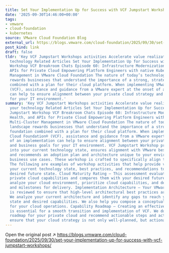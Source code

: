 ```yaml
---
title: Set Your Implementation Up for Success with VCF Jumpstart Workshop
date: '2025-09-30T14:46:00+00:00'
tags:
- vmware
- cloud-foundation
- kubernetes
source: VMware Cloud Foundation Blog
external_url: https://blogs.vmware.com/cloud-foundation/2025/09/30/set-your-implementation-up-for-success-with-vcf-jumpstart-workshops/
post_kind: link
draft: false
tldr: 'Key VCF Jumpstart Workshops activities Accelerate value realization from your
  technology Related Articles Set Your Implementation Up for Success with VCF Jumpstart
  Workshop VCF Breakroom Chats Episode 60: Infrastructure Modernization, Health, and
  APIs for Private Cloud Empowering Platform Engineers with native Kubernetes Multi-Cluster
  Management in VMware Cloud Foundation The nature of today’s technology landscape
  rewards businesses that understand the importance of a strong, strategic foundation
  combined with a plan for their cloud platform. When implementing VMware Cloud Foundation®
  (VCF), assistance and guidance from a VMware expert at the onset of an implementation
  can help to ensure alignment between your private cloud strategy and business goals
  for your IT environment.'
summary: 'Key VCF Jumpstart Workshops activities Accelerate value realization from
  your technology Related Articles Set Your Implementation Up for Success with VCF
  Jumpstart Workshop VCF Breakroom Chats Episode 60: Infrastructure Modernization,
  Health, and APIs for Private Cloud Empowering Platform Engineers with native Kubernetes
  Multi-Cluster Management in VMware Cloud Foundation The nature of today’s technology
  landscape rewards businesses that understand the importance of a strong, strategic
  foundation combined with a plan for their cloud platform. When implementing VMware
  Cloud Foundation® (VCF), assistance and guidance from a VMware expert at the onset
  of an implementation can help to ensure alignment between your private cloud strategy
  and business goals for your IT environment. VCF Jumpstart Workshop provides visibility
  into your current technology state, ensures alignment with VMware best practices,
  and recommends an adoption plan and architecture unique to your environment and
  business use cases. These workshop is crafted to specifically align to your needs.
  The following are examples of workshop activities that help provide visibility into
  your current technology state, best practices, and recommendations to achieve the
  desired future state. Cloud Maturity Rating – This assessment evaluates your current
  private cloud capabilities and compares them with your desired future state. We
  analyze your cloud environment, prioritize cloud capabilities, and define phases
  and milestones for delivery. Implementation Architecture – Your VMware technology
  is reviewed to ensure that high-level architectural best practices are in place.
  We analyze your current architecture and identify any gaps to reach your future
  state and desired capabilities. We also help you compose a conceptual architecture
  for your cloud operations. Capability Roadmap – Creating an effective adoption plan
  is essential for a smooth transition and implementation of VCF. We document a comprehensive
  roadmap for your private cloud and recommend actionable steps and activities to
  ensure that your cloud strategy is not only well-planned, but actionable and sustainable.'
---
```

Open the original post ↗ https://blogs.vmware.com/cloud-foundation/2025/09/30/set-your-implementation-up-for-success-with-vcf-jumpstart-workshops/
